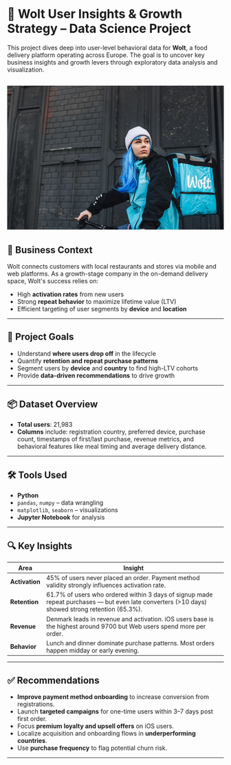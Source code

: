 # 🚀 Wolt User Insights & Growth Strategy – Data Science Project

This project dives deep into user-level behavioral data for **Wolt**, a food delivery platform operating across Europe. The goal is to uncover key business insights and growth levers through exploratory data analysis and visualization.

![image_alt](https://github.com/Dibyanisahu/User-Behaviour-Analysis-and-Growth-Insights-for-Food-Delivery-Business/blob/7ea7b3f630520b26332696ef56218657d17cbc9c/photocard_courier_flexible_hours.webp)
---

## 🏢 Business Context

Wolt connects customers with local restaurants and stores via mobile and web platforms. As a growth-stage company in the on-demand delivery space, Wolt's success relies on:

- High **activation rates** from new users
- Strong **repeat behavior** to maximize lifetime value (LTV)
- Efficient targeting of user segments by **device** and **location**

---

## 🎯 Project Goals

- Understand **where users drop off** in the lifecycle
- Quantify **retention and repeat purchase patterns**
- Segment users by **device** and **country** to find high-LTV cohorts
- Provide **data-driven recommendations** to drive growth

---

## 📦 Dataset Overview

- **Total users**: 21,983
- **Columns** include: registration country, preferred device, purchase count, timestamps of first/last purchase, revenue metrics, and behavioral features like meal timing and average delivery distance.

---

## 🛠️ Tools Used

- **Python**
- `pandas`, `numpy` – data wrangling  
- `matplotlib`, `seaborn` – visualizations  
- **Jupyter Notebook** for analysis

---

## 🔍 Key Insights

| Area              | Insight |
|------------------|---------|
| **Activation**    | 45% of users never placed an order. Payment method validity strongly influences activation rate. |
| **Retention**     | 61.7% of users who ordered within 3 days of signup made repeat purchases — but even late converters (>10 days) showed strong retention (65.3%). |
| **Revenue**       | Denmark leads in revenue and activation. iOS users base is the highest around 9700 but Web users spend more per order. |
| **Behavior**      | Lunch and dinner dominate purchase patterns. Most orders happen midday or early evening. |

---

## ✅ Recommendations

- **Improve payment method onboarding** to increase conversion from registrations.
- Launch **targeted campaigns** for one-time users within 3–7 days post first order.
- Focus **premium loyalty and upsell offers** on iOS users.
- Localize acquisition and onboarding flows in **underperforming countries**.
- Use **purchase frequency** to flag potential churn risk.

---


